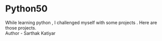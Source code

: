 # Python50
While learning python , I challenged myself with some projects . Here are those projects.
<br>
Author - Sarthak Katiyar

